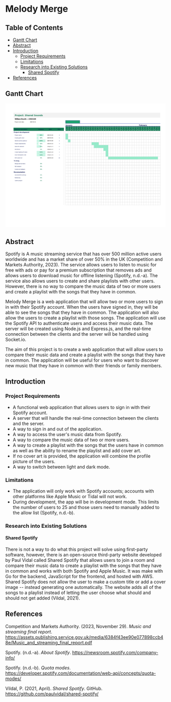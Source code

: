 # Melody Merge

## Table of Contents

- [Gantt Chart](#gantt-chart)
- [Abstract](#abstract)
- [Introduction](#introduction)
  - [Project Requirements](#project-requirements)
  - [Limitations](#limitations)
  - [Research into Existing Solutions](#research-into-existing-solutions)
    - [Shared Spotify](#shared-spotify)
- [References](#references)

## Gantt Chart

![Gantt Chart](gantt-chart.webp)

## Abstract

Spotify is A music streaming service that has over 500 million active users worldwide and has a market share of over 50% in the UK (Competition and Markets Authority, 2023). The service allows users to listen to music for free with ads or pay for a premium subscription that removes ads and allows users to download music for offline listening (Spotify, n.d.-a). The service also allows users to create and share playlists with other users. However, there is no way to compare the music data of two or more users and create a playlist with the songs that they have in common.

Melody Merge is a web application that will allow two or more users to sign in with their Spotify account. When the users have signed in, they will be able to see the songs that they have in common. The application will also allow the users to create a playlist with those songs. The application will use the Spotify API to authenticate users and access their music data. The server will be created using Node.js and Express.js, and the real-time connection between the clients and the server will be handled using Socket.io.

The aim of this project is to create a web application that will allow users to compare their music data and create a playlist with the songs that they have in common. The application will be useful for users who want to discover new music that they have in common with their friends or family members.

## Introduction

### Project Requirements

- A functional web application that allows users to sign in with their Spotify account.
- A server that will handle the real-time connection between the clients and the server.
- A way to sign in and out of the application.
- A way to access the user's music data from Spotify.
- A way to compare the music data of two or more users.
- A way to create a playlist with the songs that the users have in common as well as the ability to rename the playlist and add cover art.
- If no cover art is provided, the application will combine the profile picture of the users.
- A way to switch between light and dark mode.

### Limitations

- The application will only work with Spotify accounts; accounts with other platforms like Apple Music or Tidal will not work.
- During development, the app will be in development mode. This limits the number of users to 25 and those users need to manually added to the allow list (Spotify, n.d.-b).

### Research into Existing Solutions

#### Shared Spotify

There is not a way to do what this project will solve using first-party software, however, there is an open-source third-party website developed by Paul Vidal called Shared Spotify that allows users to join a room and compare their music data to create a playlist with the songs that they have in common and works with both Spotify and Apple Music. It was make with Go for the backend, JavaScript for the frontend, and hosted with AWS. Shared Spotify does not allow the user to make a custom title or add a cover image -- instead generating one automatically. The website adds all of the songs to a playlist instead of letting the user choose what should and should not get added (Vildal, 2021).

## References

Competition and Markets Authority. (2023, November 29). _Music and streaming final report_. <https://assets.publishing.service.gov.uk/media/6384f43ee90e077898ccb48e/Music_and_streaming_final_report.pdf>

Spotify. (n.d.-a). _About Spotify_. <https://newsroom.spotify.com/company-info/>

Spotify. (n.d.-b). _Quota modes_. <https://developer.spotify.com/documentation/web-api/concepts/quota-modes/>

Vildal, P. (2021, April). _Shared Spotify_. GitHub. <https://github.com/paulvidal/shared-spotify/>
